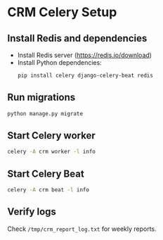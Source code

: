 # CRM Celery Setup

## Install Redis and dependencies
- Install Redis server (https://redis.io/download)
- Install Python dependencies:
  ```bash
  pip install celery django-celery-beat redis
  ```

## Run migrations
```bash
python manage.py migrate
```

## Start Celery worker
```bash
celery -A crm worker -l info
```

## Start Celery Beat
```bash
celery -A crm beat -l info
```

## Verify logs
Check `/tmp/crm_report_log.txt` for weekly reports.

